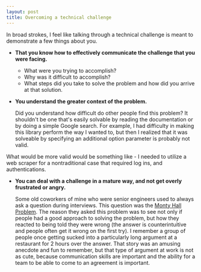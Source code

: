 ```yaml
---
layout: post
title: Overcoming a technical challenge
---
```


In broad strokes, I feel like talking through a technical challenge is meant to demonstrate a few things about you.

* __That you know how to effectively communicate the challenge that you were facing.__ 

  * What were you trying to accomplish?
  * Why was it difficult to accomplish? 
  * What steps did you take to solve the problem and how did you arrive at that solution.

* __You understand the greater context of the problem.__ 

   Did you understand how difficult do other people find this problem? It shouldn't be one that's easily solvable by reading the documentation or by doing a simple Google search. For example, I had difficulty in making this library perform the way I wanted to, but then I realized that it was solveable by specifying an additional option parameter is probably not valid.

<!--break-->
What would be more valid would be something like - I needed to utilize a web scraper for a nontraditional case that required log ins, and authentications. 


* __You can deal with a challenge in a mature way, and not get overly frustrated or angry.__

   Some old coworkers of mine who were senior engineers used to always ask a question during interviews. This question was the  [Monty Hall Problem](https://en.wikipedia.org/wiki/Monty_Hall_problem "Monty Hall Problem"). The reason they asked this problem was to see not only if people had a good approach to solving the problem, but how they reacted to being told they were wrong (the answer is counterintuitive and people often get it wrong on the first try). I remember a group of people once getting sucked into a particularly long argument at a restaurant for 2 hours over the answer. That story was an amusing anecdote and fun to remember, but that type of argument at work is not as cute, because communication skills are important and the ability for a team to be able to come to an agreement is important.  
